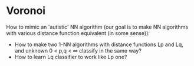 # Voronoi
How to mimic an 'autistic' NN algorithm (our goal is to make NN algorithms with various distance function equivalent (in some sense)):
- How to make two 1-NN algorithms with distance functions Lp and Lq, and unknown 0 < p,q < ∞ classify in the same way?
- How to learn Lq classifier to work like Lp one?
